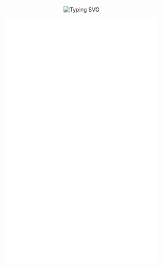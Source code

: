 <p align="center">
  <img src="https://readme-typing-svg.herokuapp.com?font=Fira+Code&pause=1000&center=true&width=435&lines=Welcome!;This+is+my+GitHub+page!" alt="Typing SVG" align="center"/>
</p>
<p align="center">
  <img align="center" src="/github-metrics.svg" alt="Metrics" width="400">
</p>

